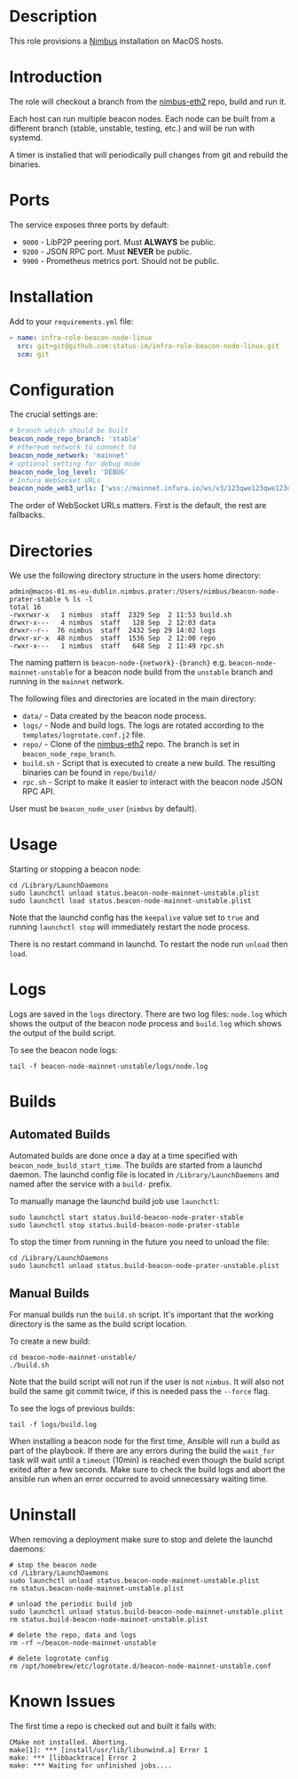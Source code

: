 # Description

This role provisions a [Nimbus](https://nimbus.status.im/) installation on MacOS hosts.

# Introduction

The role will checkout a branch from the
[nimbus-eth2](https://github.com/status-im/nimbus-eth2) repo, build and run it.

Each host can run multiple beacon nodes. Each node can be built from a different
branch (stable, unstable, testing, etc.) and will be run with systemd.

A timer is installed that will periodically pull changes from git and rebuild
the binaries.

# Ports

The service exposes three ports by default:

* `9000` - LibP2P peering port. Must __ALWAYS__ be public.
* `9200` - JSON RPC port. Must __NEVER__ be public.
* `9900` - Prometheus metrics port. Should not be public.

# Installation

Add to your `requirements.yml` file:
```yaml
- name: infra-role-beacon-node-linux
  src: git+git@github.com:status-im/infra-role-beacon-node-linux.git
  scm: git
```

# Configuration

The crucial settings are:
```yaml
# branch which should be built
beacon_node_repo_branch: 'stable'
# ethereum network to connect to
beacon_node_network: 'mainnet'
# optional setting for debug mode
beacon_node_log_level: 'DEBUG'
# Infura WebSocket URLs
beacon_node_web3_urls: ['wss://mainnet.infura.io/ws/v3/123qwe123qwe123qwe']
```
The order of WebSocket URLs matters. First is the default, the rest are fallbacks.

# Directories

We use the following directory structure in the users home directory:

```
admin@macos-01.ms-eu-dublin.nimbus.prater:/Users/nimbus/beacon-node-prater-stable % ls -l
total 16
-rwxrwxr-x   1 nimbus  staff  2329 Sep  2 11:53 build.sh
drwxr-x---   4 nimbus  staff   128 Sep  2 12:03 data
drwxr--r--  76 nimbus  staff  2432 Sep 29 14:02 logs
drwxr-xr-x  48 nimbus  staff  1536 Sep  2 12:00 repo
-rwxr-x---   1 nimbus  staff   648 Sep  2 11:49 rpc.sh
```

The naming pattern is `beacon-node-{network}-{branch}` e.g.
`beacon-node-mainnet-unstable` for a beacon node build from the `unstable`
branch and running in the `mainnet` network.

The following files and directories are located in the main directory:

- `data/` - Data created by the beacon node process.
- `logs/` - Node and build logs. The logs are rotated according to the `templates/logrotate.conf.j2` file.
- `repo/` - Clone of the [nimbus-eth2](https://github.com/status-im/nimbus-eth2) repo. The branch is set in `beacon_node_repo_branch`.
- `build.sh` - Script that is executed to create a new build. The resulting binaries can be found in `repo/build/`
- `rpc.sh` - Script to make it easier to interact with the beacon node JSON RPC API.

User must be `beacon_node_user` (`nimbus` by default).

# Usage

Starting or stopping a beacon node:
```
cd /Library/LaunchDaemons
sudo launchctl unload status.beacon-node-mainnet-unstable.plist
sudo launchctl load status.beacon-node-mainnet-unstable.plist
```
Note that the launchd config has the `keepalive` value set to `true` and
running `launchctl stop` will immediately restart the node process.

There is no restart command in launchd. To restart the node run `unload` then `load`.

# Logs

Logs are saved in the `logs` directory. There are two log files: `node.log`
which shows the output of the beacon node process and `build.log` which
shows the output of the build script.

To see the beacon node logs:
```
tail -f beacon-node-mainnet-unstable/logs/node.log
```

# Builds

## Automated Builds

Automated builds are done once a day at a time specified with
`beacon_node_build_start_time`. The builds are started from a launchd daemon.
The launchd config file is located in `/Library/LaunchDaemons` and named after the service with a `build-` prefix.

To manually manage the launchd build job use `launchctl`:
```
sudo launchctl start status.build-beacon-node-prater-stable
sudo launchctl stop status.build-beacon-node-prater-stable
```
To stop the timer from running in the future you need to unload the file:
```
cd /Library/LaunchDaemons
sudo launchctl unload status.build-beacon-node-prater-unstable.plist
```

## Manual Builds

For manual builds run the `build.sh` script. It's important that the working
directory is the same as the build script location.

To create a new build:
```
cd beacon-node-mainnet-unstable/
./build.sh
```
Note that the build script will not run if the user is not `nimbus`.
It will also not build the same git commit twice, if this is needed pass the `--force` flag.

To see the logs of previous builds:
```
tail -f logs/build.log
```
When installing a beacon node for the first time, Ansible will run a build as
part of the playbook. If there are any errors during the build the `wait_for`
task will wait until a `timeout` (10min) is reached even though the build
script exited after a few seconds. Make sure to check the build logs and abort
the ansible run when an error occurred to avoid unnecessary waiting time.

# Uninstall

When removing a deployment make sure to stop and delete the launchd daemons:
```
# stop the beacon node
cd /Library/LaunchDaemons
sudo launchctl unload status.beacon-node-mainnet-unstable.plist
rm status.beacon-node-mainnet-unstable.plist

# unload the periodic build job
sudo launchctl unload status.build-beacon-node-mainnet-unstable.plist
rm status.build-beacon-node-mainnet-unstable.plist

# delete the repo, data and logs
rm -rf ~/beacon-node-mainnet-unstable

# delete logrotate config
rm /opt/homebrew/etc/logrotate.d/beacon-node-mainnet-unstable.conf
```

# Known Issues

The first time a repo is checked out and built it fails with:
```
CMake not installed. Aborting.
make[1]: *** [install/usr/lib/libunwind.a] Error 1
make: *** [libbacktrace] Error 2
make: *** Waiting for unfinished jobs....
```
